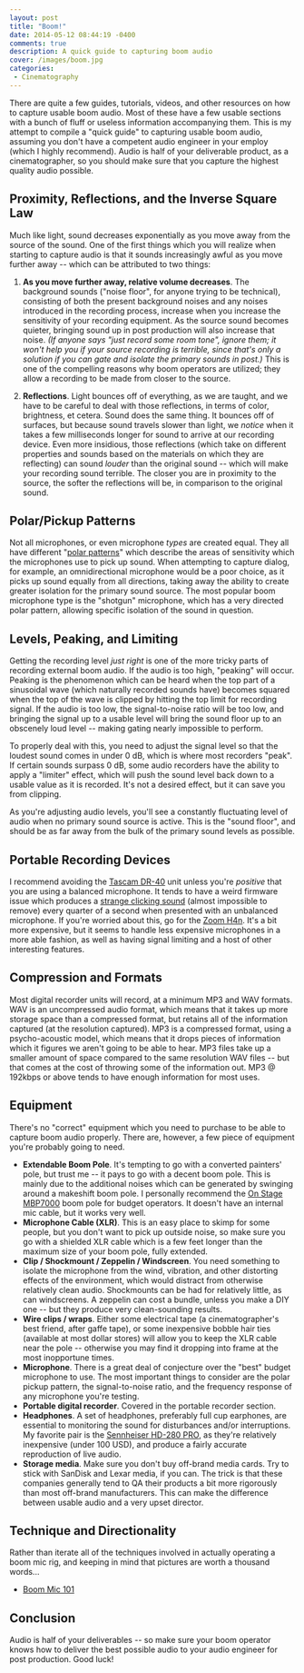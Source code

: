 ```yaml
---
layout: post
title: "Boom!"
date: 2014-05-12 08:44:19 -0400
comments: true
description: A quick guide to capturing boom audio
cover: /images/boom.jpg
categories:
 - Cinematography
---
```


There are quite a few guides, tutorials, videos, and other resources on how to
capture usable boom audio. Most of these have a few usable sections with a
bunch of fluff or useless information accompanying them. This is my attempt to
compile a "quick guide" to capturing usable boom audio, assuming you don't have
a competent audio engineer in your employ (which I highly recommend). Audio is
half of your deliverable product, as a cinematographer, so you should make sure
that you capture the highest quality audio possible.

## Proximity, Reflections, and the Inverse Square Law

Much like light, sound decreases exponentially as you move away from the source
of the sound. One of the first things which you will realize when starting to
capture audio is that it sounds increasingly awful as you move further away --
which can be attributed to two things:

1. **As you move further away, relative volume decreases**. The background
   sounds ("noise floor", for anyone trying to be technical), consisting of both
   the present background noises and any noises introduced in the recording
   process, increase when you increase the sensitivity of your recording
   equipment. As the source sound becomes quieter, bringing sound up in post
   production will also increase that noise. *(If anyone says "just record some
   room tone", ignore them; it won't help you if your source recording is
   terrible, since that's only a solution if you can gate and isolate the
   primary sounds in post.)* This is one of the compelling reasons why boom
   operators are utilized; they allow a recording to be made from closer to
   the source.

1. **Reflections**. Light bounces off of everything, as we are taught, and we
   have to be careful to deal with those reflections, in terms of color,
   brightness, et cetera. Sound does the same thing. It bounces off of surfaces,
   but because sound travels slower than light, we *notice* when it takes a
   few milliseconds longer for sound to arrive at our recording device. Even
   more insidious, those reflections (which take on different properties and
   sounds based on the materials on which they are reflecting) can sound
   *louder* than the original sound -- which will make your recording sound
   terrible. The closer you are in proximity to the source, the softer the
   reflections will be, in comparison to the original sound.

## Polar/Pickup Patterns

Not all microphones, or even microphone *types* are created equal. They all have
different "[polar patterns](http://en.wikipedia.org/wiki/Microphone#Microphone_polar_patterns)"
which describe the areas of sensitivity which the microphones use to pick up
sound. When attempting to capture dialog, for example, an omnidirectional
microphone would be a poor choice, as it picks up sound equally from all
directions, taking away the ability to create greater isolation for the primary
sound source. The most popular boom microphone type is the "shotgun" microphone,
which has a very directed polar pattern, allowing specific isolation of the
sound in question.

## Levels, Peaking, and Limiting

Getting the recording level *just right* is one of the more tricky parts of
recording external boom audio. If the audio is too high, "peaking" will occur.
Peaking is the phenomenon which can be heard when the top part of a sinusoidal
wave (which naturally recorded sounds have) becomes squared when the top of the
wave is clipped by hitting the top limit for recording signal. If the audio is
too low, the signal-to-noise ratio will be too low, and bringing the signal up
to a usable level will bring the sound floor up to an obscenely loud level --
making gating nearly impossible to perform.

To properly deal with this, you need to adjust the signal level so that the
loudest sound comes in under 0 dB, which is where most recorders "peak". If
certain sounds surpass 0 dB, some audio recorders have the ability to apply a
"limiter" effect, which will push the sound level back down to a usable value
as it is recorded. It's not a desired effect, but it can save you from
clipping.

As you're adjusting audio levels, you'll see a constantly fluctuating level of
audio when no primary sound source is active. This is the "sound floor", and
should be as far away from the bulk of the primary sound levels as possible.

## Portable Recording Devices

I recommend avoiding the [Tascam DR-40](http://amzn.to/1jyOxm5) unit unless
you're *positive* that you are using a balanced microphone. It tends to have a
weird firmware issue which produces a
[strange clicking sound](http://www.dvxuser.com/V6/showthread.php?268124-Tascam-Dr-40-Buzz-Clicking-noise)
(almost impossible to remove) every quarter of a second when presented with an
unbalanced microphone. If you're worried about this, go for the
[Zoom H4n](http://amzn.to/QAUvXD). It's a bit more expensive, but it seems to
handle less expensive microphones in a more able fashion, as well as having
signal limiting and a host of other interesting features.

## Compression and Formats

Most digital recorder units will record, at a minimum MP3 and WAV formats. WAV
is an uncompressed audio format, which means that it takes up more storage space
than a compressed format, but retains all of the information captured (at the
resolution captured). MP3 is a compressed format, using a psycho-acoustic model,
which means that it drops pieces of information which it figures we aren't going
to be able to hear. MP3 files take up a smaller amount of space compared to
the same resolution WAV files -- but that comes at the cost of throwing some
of the information out. MP3 @ 192kbps or above tends to have enough information
for most uses.

## Equipment

There's no "correct" equipment which you need to purchase to be able to capture
boom audio properly. There are, however, a few piece of equipment you're
probably going to need.

 * **Extendable Boom Pole**. It's tempting to go with a converted painters'
   pole, but trust me -- it pays to go with a decent boom pole. This is mainly
   due to the additional noises which can be generated by swinging around a
   makeshift boom pole. I personally recommend the
   [On Stage MBP7000](http://amzn.to/1l3TQaQ) boom pole for budget operators. It
   doesn't have an internal mic cable, but it works very well.
 * **Microphone Cable (XLR)**. This is an easy place to skimp for some people,
   but you don't want to pick up outside noise, so make sure you go with a
   shielded XLR cable which is a few feet longer than the maximum size of your
   boom pole, fully extended.
 * **Clip / Shockmount / Zeppelin / Windscreen**. You need something to isolate
   the microphone from the wind, vibration, and other distorting effects of
   the environment, which would distract from otherwise relatively clean
   audio. Shockmounts can be had for relatively little, as can windscreens.
   A zeppelin can cost a bundle, unless you make a DIY one -- but they produce
   very clean-sounding results.
 * **Wire clips / wraps**. Either some electrical tape (a cinematographer's
   best friend, after gaffe tape), or some inexpensive bobble hair ties
   (available at most dollar stores) will allow you to keep the XLR cable
   near the pole -- otherwise you may find it dropping into frame at the most
   inopportune times.
 * **Microphone**. There is a great deal of conjecture over the "best" budget
   microphone to use. The most important things to consider are the polar
   pickup pattern, the signal-to-noise ratio, and the frequency response of
   any microphone you're testing.
 * **Portable digital recorder**. Covered in the portable recorder section.
 * **Headphones**. A set of headphones, preferably full cup earphones, are
   essential to monitoring the sound for disturbances and/or interruptions.
   My favorite pair is the [Sennheiser HD-280 PRO](http://amzn.to/1qwuDgi),
   as they're relatively inexpensive (under 100 USD), and produce a fairly
   accurate reproduction of live audio.
 * **Storage media**. Make sure you don't buy off-brand media cards. Try to
   stick with SanDisk and Lexar media, if you can. The trick is that these
   companies generally tend to QA their products a bit more rigorously than
   most off-brand manufacturers. This can make the difference between
   usable audio and a very upset director.

## Technique and Directionality

Rather than iterate all of the techniques involved in actually operating a
boom mic rig, and keeping in mind that pictures are worth a thousand words...

 * [Boom Mic 101](http://www.viddler.com/player/39021abf/0/)

## Conclusion

Audio is half of your deliverables -- so make sure your boom operator knows how
to deliver the best possible audio to your audio engineer for post production.
Good luck!
